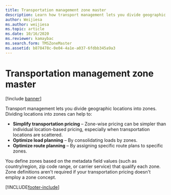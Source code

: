 ```yaml
---
title: Transportation management zone master
description: Learn how transport management lets you divide geographic locations into zones, including definitions for various pricing modules.
author: Weijiesa
ms.author: weijiesa
ms.topic: article
ms.date: 10/16/2020
ms.reviewer: kamaybac
ms.search.form: TMSZoneMaster
ms.assetid: b878478c-0e04-4a1e-a037-6fdbb345a9a3
---
```


# Transportation management zone master

[!include [banner](../includes/banner.md)]

Transport management lets you divide geographic locations into zones. Dividing locations into zones can help to:

- **Simplify transportation pricing** – Zone-wise pricing can be simpler than individual location-based pricing, especially when transportation locations are scattered.
- **Optimize load planning** – By consolidating loads by zones.
- **Optimize route planning** – By assigning specific route plans to specific zones.

You define zones based on the metadata field values (such as country/region, zip code range, or carrier service) that qualify each zone. Zone definitions aren't required if your transportation pricing doesn't employ a zone concept.


[!INCLUDE[footer-include](../../includes/footer-banner.md)]
